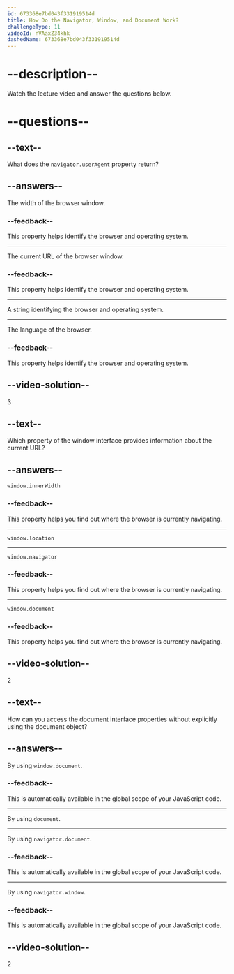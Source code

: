 ```yaml
---
id: 673368e7bd043f331919514d
title: How Do the Navigator, Window, and Document Work?
challengeType: 11
videoId: nVAaxZ34khk
dashedName: 673368e7bd043f331919514d
---
```


# --description--

Watch the lecture video and answer the questions below.

# --questions--

## --text--

What does the `navigator.userAgent` property return?

## --answers--

The width of the browser window.

### --feedback--

This property helps identify the browser and operating system.

---

The current URL of the browser window.

### --feedback--

This property helps identify the browser and operating system.

---

A string identifying the browser and operating system.

---

The language of the browser.

### --feedback--

This property helps identify the browser and operating system.

## --video-solution--

3

## --text--

Which property of the window interface provides information about the current URL?

## --answers--

`window.innerWidth`

### --feedback--

This property helps you find out where the browser is currently navigating.

---

`window.location`

---

`window.navigator`

### --feedback--

This property helps you find out where the browser is currently navigating.

---

`window.document`

### --feedback--

This property helps you find out where the browser is currently navigating.

## --video-solution--

2

## --text--

How can you access the document interface properties without explicitly using the document object?

## --answers--

By using `window.document`.

### --feedback--

This is automatically available in the global scope of your JavaScript code.

---

By using `document`.

---

By using `navigator.document`.

### --feedback--

This is automatically available in the global scope of your JavaScript code.

---

By using `navigator.window`.

### --feedback--

This is automatically available in the global scope of your JavaScript code.

## --video-solution--

2
